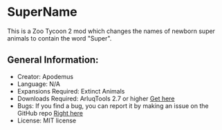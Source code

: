 # SuperName

This is a Zoo Tycoon 2 mod which changes the names of newborn super animals to contain the word "Super".

## General Information:
-   Creator: Apodemus
-   Language:  N/A
-   Expansions Required: Extinct Animals
-   Downloads Required: ArluqTools 2.7 or higher [Get here](https://github.com/ZtModArchive/ArluqTools/releases)
-   Bugs: If you find a bug, you can report it by making an issue on the GitHub repo [Right here](https://github.com/ZtModArchive/SuperName/issues)
-   License: MIT license
